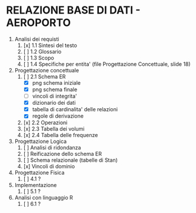 # RELAZIONE BASE DI DATI - AEROPORTO 

1. Analisi dei requisti
   1. [x] 1.1 Sintesi del testo
   2. [ ] 1.2 Glossario
   3. [ ] 1.3 Scopo
   4. [ ] 1.4 Specifiche per entita' (file Progettazione Concettuale, slide 18)
2. Progettazione concettuale
   1. [ ] 2.1 Schema ER
      - [x] png schema iniziale
      - [x] png schema finale
      - [ ] vincoli di integrita'
      - [x] dizionario dei dati
      - [x] tabella di cardinalita' delle relazioni
      - [x] regole di derivazione
   2. [x] 2.2 Operazioni
   3. [x] 2.3 Tabella dei volumi
   4. [x] 2.4 Tabella delle frequenze
3. Progettazione Logica
   1. [ ] Analisi di ridondanza
   2. [ ] Reificazione dello schema ER
   3. [ ] Schema relazionale (tabelle di Stan)
   4. [x] Vincoli di dominio
4. Progettazione Fisica
   1. [ ] 4.1 ?
5. Implementazione
   1. [ ] 5.1 ?
6. Analisi con linguaggio R
   1. [ ] 6.1 ?
